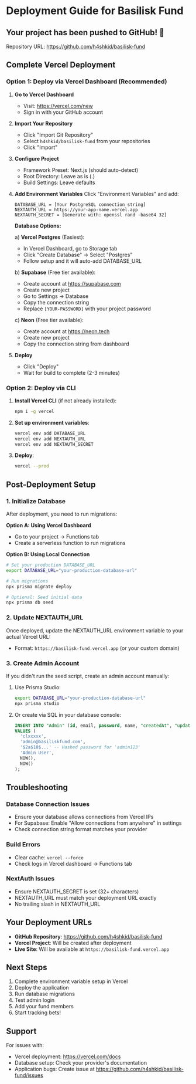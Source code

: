 # Deployment Guide for Basilisk Fund

## Your project has been pushed to GitHub! 🎉

Repository URL: https://github.com/h4shkid/basilisk-fund

## Complete Vercel Deployment

### Option 1: Deploy via Vercel Dashboard (Recommended)

1. **Go to Vercel Dashboard**
   - Visit: https://vercel.com/new
   - Sign in with your GitHub account

2. **Import Your Repository**
   - Click "Import Git Repository"
   - Select `h4shkid/basilisk-fund` from your repositories
   - Click "Import"

3. **Configure Project**
   - Framework Preset: Next.js (should auto-detect)
   - Root Directory: Leave as is (.)
   - Build Settings: Leave defaults

4. **Add Environment Variables**
   Click "Environment Variables" and add:

   ```
   DATABASE_URL = [Your PostgreSQL connection string]
   NEXTAUTH_URL = https://your-app-name.vercel.app
   NEXTAUTH_SECRET = [Generate with: openssl rand -base64 32]
   ```

   **Database Options:**
   
   a) **Vercel Postgres** (Easiest):
      - In Vercel Dashboard, go to Storage tab
      - Click "Create Database" → Select "Postgres"
      - Follow setup and it will auto-add DATABASE_URL

   b) **Supabase** (Free tier available):
      - Create account at https://supabase.com
      - Create new project
      - Go to Settings → Database
      - Copy the connection string
      - Replace `[YOUR-PASSWORD]` with your project password

   c) **Neon** (Free tier available):
      - Create account at https://neon.tech
      - Create new project
      - Copy the connection string from dashboard

5. **Deploy**
   - Click "Deploy"
   - Wait for build to complete (2-3 minutes)

### Option 2: Deploy via CLI

1. **Install Vercel CLI** (if not already installed):
   ```bash
   npm i -g vercel
   ```

2. **Set up environment variables**:
   ```bash
   vercel env add DATABASE_URL
   vercel env add NEXTAUTH_URL
   vercel env add NEXTAUTH_SECRET
   ```

3. **Deploy**:
   ```bash
   vercel --prod
   ```

## Post-Deployment Setup

### 1. Initialize Database

After deployment, you need to run migrations:

**Option A: Using Vercel Dashboard**
- Go to your project → Functions tab
- Create a serverless function to run migrations

**Option B: Using Local Connection**
```bash
# Set your production DATABASE_URL
export DATABASE_URL="your-production-database-url"

# Run migrations
npx prisma migrate deploy

# Optional: Seed initial data
npx prisma db seed
```

### 2. Update NEXTAUTH_URL

Once deployed, update the NEXTAUTH_URL environment variable to your actual Vercel URL:
- Format: `https://basilisk-fund.vercel.app` (or your custom domain)

### 3. Create Admin Account

If you didn't run the seed script, create an admin account manually:

1. Use Prisma Studio:
   ```bash
   export DATABASE_URL="your-production-database-url"
   npx prisma studio
   ```

2. Or create via SQL in your database console:
   ```sql
   INSERT INTO "Admin" (id, email, password, name, "createdAt", "updatedAt")
   VALUES (
     'clxxxxx', 
     'admin@basiliskfund.com',
     '$2a$10$...' -- Hashed password for 'admin123'
     'Admin User',
     NOW(),
     NOW()
   );
   ```

## Troubleshooting

### Database Connection Issues
- Ensure your database allows connections from Vercel IPs
- For Supabase: Enable "Allow connections from anywhere" in settings
- Check connection string format matches your provider

### Build Errors
- Clear cache: `vercel --force`
- Check logs in Vercel dashboard → Functions tab

### NextAuth Issues
- Ensure NEXTAUTH_SECRET is set (32+ characters)
- NEXTAUTH_URL must match your deployment URL exactly
- No trailing slash in NEXTAUTH_URL

## Your Deployment URLs

- **GitHub Repository**: https://github.com/h4shkid/basilisk-fund
- **Vercel Project**: Will be created after deployment
- **Live Site**: Will be available at `https://basilisk-fund.vercel.app`

## Next Steps

1. Complete environment variable setup in Vercel
2. Deploy the application
3. Run database migrations
4. Test admin login
5. Add your fund members
6. Start tracking bets!

## Support

For issues with:
- Vercel deployment: https://vercel.com/docs
- Database setup: Check your provider's documentation
- Application bugs: Create issue at https://github.com/h4shkid/basilisk-fund/issues